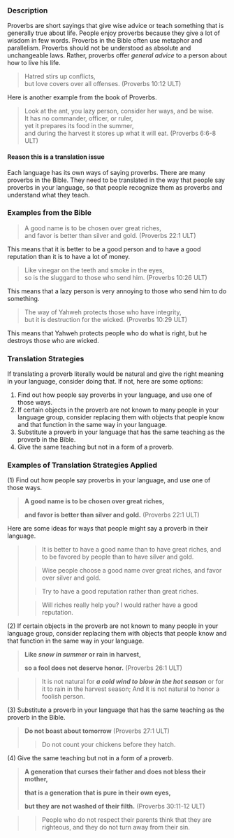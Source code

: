 

### Description

Proverbs are short sayings that give wise advice or teach something that is generally true about life. People enjoy proverbs because they give a lot of wisdom in few words. Proverbs in the Bible often use metaphor and parallelism. Proverbs should not be understood as absolute and unchangeable laws. Rather, proverbs offer *general advice* to a person about how to live his life.

> Hatred stirs up conflicts,  
> but love covers over all offenses. (Proverbs 10:12 ULT)

Here is another example from the book of Proverbs.
> Look at the ant, you lazy person, consider her ways, and be wise.  
> It has no commander, officer, or ruler,  
> yet it prepares its food in the summer,  
> and during the harvest it stores up what it will eat. (Proverbs 6:6-8 ULT)

#### Reason this is a translation issue

Each language has its own ways of saying proverbs. There are many proverbs in the Bible. They need to be translated in the way that people say proverbs in your language, so that people recognize them as proverbs and understand what they teach.

### Examples from the Bible

> A good name is to be chosen over great riches,  
> and favor is better than silver and gold. (Proverbs 22:1 ULT)

This means that it is better to be a good person and to have a good reputation than it is to have a lot of money.

> Like vinegar on the teeth and smoke in the eyes,  
> so is the sluggard to those who send him. (Proverbs 10:26 ULT)

This means that a lazy person is very annoying to those who send him to do something.

> The way of Yahweh protects those who have integrity,  
> but it is destruction for the wicked. (Proverbs 10:29 ULT)

This means that Yahweh protects people who do what is right, but he destroys those who are wicked.

### Translation Strategies

If translating a proverb literally would be natural and give the right meaning in your language, consider doing that. If not, here are some options:

1. Find out how people say proverbs in your language, and use one of those ways.
1. If certain objects in the proverb are not known to many people in your language group, consider replacing them with objects that people know and that function in the same way in your language.
1. Substitute a proverb in your language that has the same teaching as the proverb in the Bible.
1. Give the same teaching but not in a form of a proverb.

### Examples of Translation Strategies Applied

(1) Find out how people say proverbs in your language, and use one of those ways.

> **A good name is to be chosen over great riches,**  
>
> **and favor is better than silver and gold.** (Proverbs 22:1 ULT)

Here are some ideas for ways that people might say a proverb in their language.

>> It is better to have a good name than to have great riches, and to be favored by people than to have silver and gold.  
>
>> Wise people choose a good name over great riches, and favor over silver and gold.  
>
>> Try to have a good reputation rather than great riches.  
>
>> Will riches really help you? I would rather have a good reputation.

(2) If certain objects in the proverb are not known to many people in your language group, consider replacing them with objects that people know and that function in the same way in your language.

> **Like ***snow in summer*** or rain in harvest,**  
>
> **so a fool does not deserve honor.** (Proverbs 26:1 ULT)
  
>> It is not natural for ***a cold wind to blow in the hot season*** or for it to rain in the harvest season; And it is not natural to honor a foolish person.

(3) Substitute a proverb in your language that has the same teaching as the proverb in the Bible.

> **Do not boast about tomorrow** (Proverbs 27:1 ULT)  
>> Do not count your chickens before they hatch.

(4) Give the same teaching but not in a form of a proverb.

> **A generation that curses their father and does not bless their mother,**  
>
> **that is a generation that is pure in their own eyes,**  
>
> **but they are not washed of their filth.** (Proverbs 30:11-12 ULT)
  
>> People who do not respect their parents think that they are righteous, and they do not turn away from their sin.

